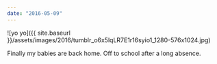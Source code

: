 ```yaml
---
date: "2016-05-09"
---
```


![yo yo]({{ site.baseurl }}/assets/images/2016/tumblr_o6x5lqLR7E1r16syio1_1280-576x1024.jpg)

Finally my babies are back home. Off to school after a long absence.
